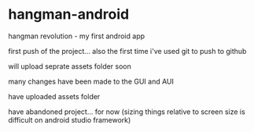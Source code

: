 # hangman-android
hangman revolution - my first android app

first push of the project... also the first time i've used git to push to github

will upload seprate assets folder soon

many changes have been made to the GUI and AUI

have uploaded assets folder

have abandoned project... for now (sizing things relative to screen size is difficult on android studio framework)
